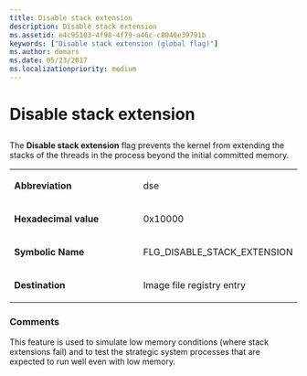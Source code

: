```yaml
---
title: Disable stack extension
description: Disable stack extension
ms.assetid: e4c95103-4f98-4f79-a46c-c8040e39791b
keywords: ["Disable stack extension (global flag)"]
ms.author: domars
ms.date: 05/23/2017
ms.localizationpriority: medium
---
```


# Disable stack extension


## <span id="ddk_disable_stack_extension_dtools"></span><span id="DDK_DISABLE_STACK_EXTENSION_DTOOLS"></span>


The **Disable stack extension** flag prevents the kernel from extending the stacks of the threads in the process beyond the initial committed memory.

<table>
<colgroup>
<col width="50%" />
<col width="50%" />
</colgroup>
<tbody>
<tr class="odd">
<td align="left"><p><strong>Abbreviation</strong></p></td>
<td align="left"><p>dse</p></td>
</tr>
<tr class="even">
<td align="left"><p><strong>Hexadecimal value</strong></p></td>
<td align="left"><p>0x10000</p></td>
</tr>
<tr class="odd">
<td align="left"><p><strong>Symbolic Name</strong></p></td>
<td align="left"><p>FLG_DISABLE_STACK_EXTENSION</p></td>
</tr>
<tr class="even">
<td align="left"><p><strong>Destination</strong></p></td>
<td align="left"><p>Image file registry entry</p></td>
</tr>
</tbody>
</table>

 

### <span id="comments"></span><span id="COMMENTS"></span>Comments

This feature is used to simulate low memory conditions (where stack extensions fail) and to test the strategic system processes that are expected to run well even with low memory.

 

 





